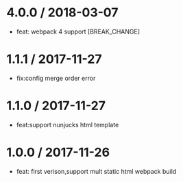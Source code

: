 
4.0.0 / 2018-03-07
==================

  * feat: webpack 4 support [BREAK_CHANGE]

1.1.1 / 2017-11-27
==================

  * fix:config merge order error

1.1.0 / 2017-11-27
==================

  * feat:support nunjucks html template

1.0.0 / 2017-11-26
==================

  * feat: first verison,support mult static html webpack build
